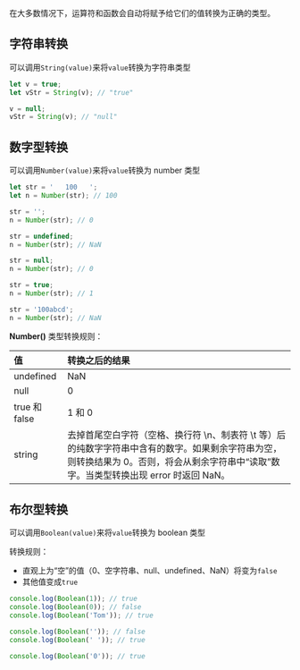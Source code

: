 在大多数情况下，运算符和函数会自动将赋予给它们的值转换为正确的类型。

## 字符串转换

可以调用`String(value)`来将`value`转换为字符串类型

```js {.line-numbers}
let v = true;
let vStr = String(v); // "true"

v = null;
vStr = String(v); // "null"
```

## 数字型转换

可以调用`Number(value)`来将`value`转换为 number 类型

```js {.line-numbers}
let str = '   100   ';
let n = Number(str); // 100

str = '';
n = Number(str); // 0

str = undefined;
n = Number(str); // NaN

str = null;
n = Number(str); // 0

str = true;
n = Number(str); // 1

str = '100abcd';
n = Number(str); // NaN
```

**Number()** 类型转换规则：

| 值            | 转换之后的结果                                                                                                                                                                           |
| :------------ | :--------------------------------------------------------------------------------------------------------------------------------------------------------------------------------------- |
| undefined     | NaN                                                                                                                                                                                      |
| null          | 0                                                                                                                                                                                        |
| true 和 false | 1 和 0                                                                                                                                                                                   |
| string        | 去掉首尾空白字符（空格、换行符 \n、制表符 \t 等）后的纯数字字符串中含有的数字。如果剩余字符串为空，则转换结果为 0。否则，将会从剩余字符串中“读取”数字。当类型转换出现 error 时返回 NaN。 |

## 布尔型转换

可以调用`Boolean(value)`来将`value`转换为 boolean 类型

转换规则：

- 直观上为“空”的值（0、空字符串、null、undefined、NaN）将变为`false`
- 其他值变成`true`

```js {.line-numbers}
console.log(Boolean(1)); // true
console.log(Boolean(0)); // false
console.log(Boolean('Tom')); // true

console.log(Boolean('')); // false
console.log(Boolean(' ')); // true

console.log(Boolean('0')); // true
```
